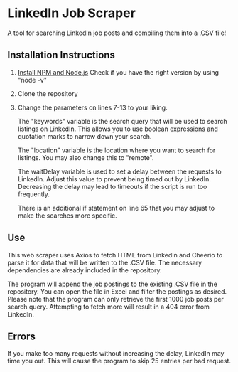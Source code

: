 # LinkedIn Job Scraper
A tool for searching LinkedIn job posts and compiling them into a .CSV file!

## Installation Instructions
1. <a href="https://nodejs.org/en/download" target="_blank">Install NPM and Node.js</a> Check if you have the right version by using "node -v"

4. Clone the repository

5. Change the parameters on lines 7-13 to your liking.

    The "keywords" variable is the search query that will be used to search listings on LinkedIn. This allows you to use boolean expressions
  and quotation marks to narrow down your search.
  
    The "location" variable is the location where you want to search for listings. You may also change this to "remote".

    The waitDelay variable is used to set a delay between the requests to LinkedIn. Adjust this value to prevent being timed out by LinkedIn.
   Decreasing the delay may lead to timeouts if the script is run too frequently.
  
    There is an additional if statement on line 65 that you may adjust to make the searches more specific.

## Use
This web scraper uses Axios to fetch HTML from LinkedIn and Cheerio to parse it for data that will be written to the .CSV file. 
The necessary dependencies are already included in the repository.

The program will append the job postings to the existing .CSV file in the repository. 
You can open the file in Excel and filter the postings as desired. Please note that the program can only retrieve the first 1000 job posts per search query. 
Attempting to fetch more will result in a 404 error from LinkedIn.

## Errors
If you make too many requests without increasing the delay, LinkedIn may time you out. This will cause the program to skip 25 entries per bad request.
